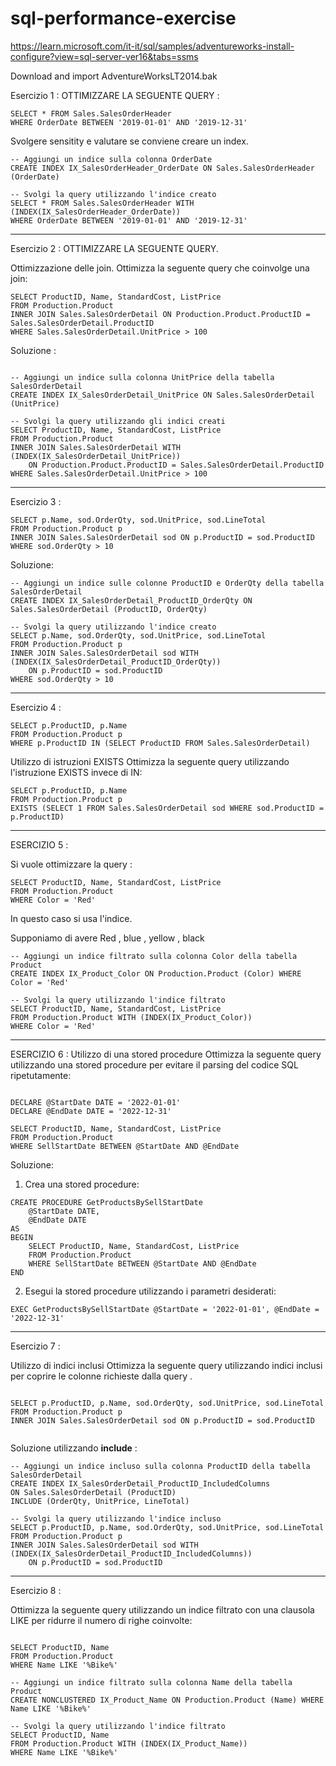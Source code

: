 # sql-performance-exercise


https://learn.microsoft.com/it-it/sql/samples/adventureworks-install-configure?view=sql-server-ver16&tabs=ssms


Download and import AdventureWorksLT2014.bak


Esercizio 1 : OTTIMIZZARE LA SEGUENTE QUERY :


```
SELECT * FROM Sales.SalesOrderHeader
WHERE OrderDate BETWEEN '2019-01-01' AND '2019-12-31'
```

Svolgere sensitity e valutare se conviene creare un index.

```
-- Aggiungi un indice sulla colonna OrderDate
CREATE INDEX IX_SalesOrderHeader_OrderDate ON Sales.SalesOrderHeader (OrderDate)

-- Svolgi la query utilizzando l'indice creato
SELECT * FROM Sales.SalesOrderHeader WITH (INDEX(IX_SalesOrderHeader_OrderDate))
WHERE OrderDate BETWEEN '2019-01-01' AND '2019-12-31'
```

__________________________________________________________________________________


Esercizio 2 : OTTIMIZZARE LA SEGUENTE QUERY.


Ottimizzazione delle join.
Ottimizza la seguente query che coinvolge una join:


```
SELECT ProductID, Name, StandardCost, ListPrice
FROM Production.Product
INNER JOIN Sales.SalesOrderDetail ON Production.Product.ProductID = Sales.SalesOrderDetail.ProductID
WHERE Sales.SalesOrderDetail.UnitPrice > 100

```


Soluzione :


```

-- Aggiungi un indice sulla colonna UnitPrice della tabella SalesOrderDetail
CREATE INDEX IX_SalesOrderDetail_UnitPrice ON Sales.SalesOrderDetail (UnitPrice)

-- Svolgi la query utilizzando gli indici creati
SELECT ProductID, Name, StandardCost, ListPrice
FROM Production.Product
INNER JOIN Sales.SalesOrderDetail WITH (INDEX(IX_SalesOrderDetail_UnitPrice))
    ON Production.Product.ProductID = Sales.SalesOrderDetail.ProductID
WHERE Sales.SalesOrderDetail.UnitPrice > 100
```

_____________________________________________________________________________________


Esercizio 3 :

```
SELECT p.Name, sod.OrderQty, sod.UnitPrice, sod.LineTotal
FROM Production.Product p
INNER JOIN Sales.SalesOrderDetail sod ON p.ProductID = sod.ProductID
WHERE sod.OrderQty > 10
```


Soluzione:
```
-- Aggiungi un indice sulle colonne ProductID e OrderQty della tabella SalesOrderDetail
CREATE INDEX IX_SalesOrderDetail_ProductID_OrderQty ON Sales.SalesOrderDetail (ProductID, OrderQty)

-- Svolgi la query utilizzando l'indice creato
SELECT p.Name, sod.OrderQty, sod.UnitPrice, sod.LineTotal
FROM Production.Product p
INNER JOIN Sales.SalesOrderDetail sod WITH (INDEX(IX_SalesOrderDetail_ProductID_OrderQty))
    ON p.ProductID = sod.ProductID
WHERE sod.OrderQty > 10
```

_________________________


Esercizio 4 :

```
SELECT p.ProductID, p.Name
FROM Production.Product p
WHERE p.ProductID IN (SELECT ProductID FROM Sales.SalesOrderDetail)
```

Utilizzo di istruzioni EXISTS
Ottimizza la seguente query utilizzando l'istruzione EXISTS invece di IN:

```
SELECT p.ProductID, p.Name
FROM Production.Product p
EXISTS (SELECT 1 FROM Sales.SalesOrderDetail sod WHERE sod.ProductID = p.ProductID)
```

_____________________________________



ESERCIZIO 5 :

Si vuole ottimizzare la query :


```
SELECT ProductID, Name, StandardCost, ListPrice
FROM Production.Product
WHERE Color = 'Red'
```

In questo caso si usa l'indice.

Supponiamo di avere Red , blue , yellow , black


```
-- Aggiungi un indice filtrato sulla colonna Color della tabella Product
CREATE INDEX IX_Product_Color ON Production.Product (Color) WHERE Color = 'Red'

-- Svolgi la query utilizzando l'indice filtrato
SELECT ProductID, Name, StandardCost, ListPrice
FROM Production.Product WITH (INDEX(IX_Product_Color))
WHERE Color = 'Red'
```

_________________________

ESERCIZIO 6 :
Utilizzo di una stored procedure
Ottimizza la seguente query utilizzando una stored procedure per evitare il parsing del codice SQL ripetutamente:


```

DECLARE @StartDate DATE = '2022-01-01'
DECLARE @EndDate DATE = '2022-12-31'

SELECT ProductID, Name, StandardCost, ListPrice
FROM Production.Product
WHERE SellStartDate BETWEEN @StartDate AND @EndDate

```

Soluzione:
1. Crea una stored procedure:
```
CREATE PROCEDURE GetProductsBySellStartDate
    @StartDate DATE,
    @EndDate DATE
AS
BEGIN
    SELECT ProductID, Name, StandardCost, ListPrice
    FROM Production.Product
    WHERE SellStartDate BETWEEN @StartDate AND @EndDate
END
```

2. Esegui la stored procedure utilizzando i parametri desiderati:

```
EXEC GetProductsBySellStartDate @StartDate = '2022-01-01', @EndDate = '2022-12-31'
```

_________________________________________________________________


Esercizio 7 :


Utilizzo di indici inclusi
Ottimizza la seguente query utilizzando indici inclusi per coprire le colonne richieste dalla query .


```

SELECT p.ProductID, p.Name, sod.OrderQty, sod.UnitPrice, sod.LineTotal
FROM Production.Product p
INNER JOIN Sales.SalesOrderDetail sod ON p.ProductID = sod.ProductID


```

Soluzione utilizzando **include** :

```
-- Aggiungi un indice incluso sulla colonna ProductID della tabella SalesOrderDetail
CREATE INDEX IX_SalesOrderDetail_ProductID_IncludedColumns
ON Sales.SalesOrderDetail (ProductID)
INCLUDE (OrderQty, UnitPrice, LineTotal)

-- Svolgi la query utilizzando l'indice incluso
SELECT p.ProductID, p.Name, sod.OrderQty, sod.UnitPrice, sod.LineTotal
FROM Production.Product p
INNER JOIN Sales.SalesOrderDetail sod WITH (INDEX(IX_SalesOrderDetail_ProductID_IncludedColumns))
    ON p.ProductID = sod.ProductID
```

___________________________________________


Esercizio 8 :

Ottimizza la seguente query utilizzando un indice filtrato con una clausola LIKE per ridurre il numero di righe coinvolte:


```

SELECT ProductID, Name
FROM Production.Product
WHERE Name LIKE '%Bike%'

```

```
-- Aggiungi un indice filtrato sulla colonna Name della tabella Product
CREATE NONCLUSTERED IX_Product_Name ON Production.Product (Name) WHERE Name LIKE '%Bike%'

-- Svolgi la query utilizzando l'indice filtrato
SELECT ProductID, Name
FROM Production.Product WITH (INDEX(IX_Product_Name))
WHERE Name LIKE '%Bike%'
```

























